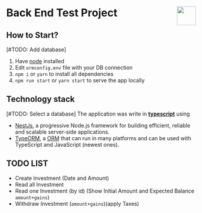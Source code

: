 # Back End Test Project <img src="https://coderockr.com/assets/images/coderockr.svg"  align="right"  height="50px"  />
## How to Start?
[#TODO: Add database]
1. Have [node](https://nodejs.org/en/) installed
2. Edit `ormconfig.env` file with your DB connection
3. `npm i` or `yarn` to install all dependencies
4. `npm run start` or `yarn start` to serve the app locally
## Technology stack
[#TODO: Select a database]
The application was write in **[typescript](https://www.typescriptlang.org/)** using
- [NestJs](https://nestjs.com/), a progressive Node.js framework for building efficient, reliable and scalable server-side applications.
- [TypeORM](https://typeorm.io/#/), a [ORM](https://en.wikipedia.org/wiki/Object-relational_mapping) that can run in many platforms and can be used with TypeScript and JavaScript (newest ones).
## TODO LIST
- Create Investment (Date and Amount)
- Read all Investment
- Read one Investment (by id) (Show Initial Amount and Expected Balance `amount+gains`)
- Withdraw Investment (`amount+gains`)(apply Taxes)